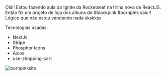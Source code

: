 Olá!!
Estou fazendo aula do Ignite da Rocketseat na trilha nova de ReactJS.
Então fiz um projeto de loja dos albuns do #blackpink #bornpink saiu!! Lógico que não estou vendendo nada skskkss

Tecnologias usadas:
* NextJs
* Stripe
* Phosphor Icons
* Axios
* use-shopping-cart


![bornpinksite](https://user-images.githubusercontent.com/79944203/192125575-2dcf08b4-a1a4-4955-aa40-492f9cd21e9c.png)
